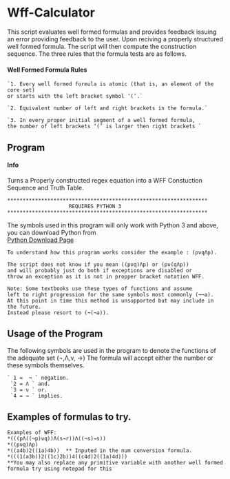 # Wff-Calculator

This script evaluates well formed formulas and provides feedback issuing an error providing feedback to the user. 
Upon reciving a properly structured well formed formula. The script will then compute the construction sequence.
The three rules that the formula tests are as follows.

#### Well Formed Formula Rules
````
`1. Every well formed formula is atomic (that is, an element of the core set)
or starts with the left bracket symbol ‘(’.`

`2. Equivalent number of left and right brackets in the formula.`

`3. In every proper initial segment of a well formed formula, 
the number of left brackets ‘(’ is larger then right brackets `
````

## Program 
#### Info
Turns a Properly constructed regex equation into a WFF Constuction Sequence and Truth Table. 
````
*****************************************************************
                    REQUIRES PYTHON 3 
*****************************************************************
````
The symbols used in this program will only work with Python 3 
and above, you can download Python from  
[Python Download Page](https://www.python.org/downloads/)
````
To understand how this program works consider the example : (pνqΛp). 

The script does not know if you mean ((pνq)Λp) or (pν(qΛp)) 
and will probably just do both if exceptions are disabled or 
throw an exception as it is not in propper bracket notation WFF. 

Note: Some textbooks use these types of functions and assume 
left to right progression for the same symbols most commonly (¬¬a).
At this point in time this method is unsupported but may include in the future. 
Instead please resort to (¬(¬a)).
 ````
## Usage of the  Program
The following symbols are used in the program to denote the functions of the adequate set (¬,Λ,ν, →)
The formula will accept either the number or these symbols themselves.
````
` 1 =  ¬ ` negation.
 `2 = Λ ` and.
 `3 = ν ` or.
 `4 = → ` implies.
 ````
## Examples of formulas to try.
````
Examples of WFF:
*(((pΛ((¬p)νq))Λ(s→r))Λ((¬s)→s))
*((pνq)Λp)
*((a4b)2((1a)4b))  ** Inputed in the num conversion formula. 
*(((1(a3b))2((1c)2b))4((c4d)2((1a)4d))) 
**You may also replace any primitive variable with another well formed formula try using notepad for this
````


